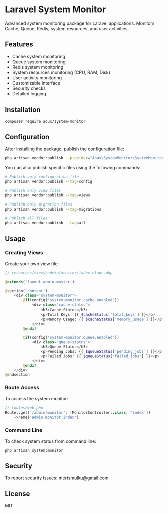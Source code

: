 # Laravel System Monitor

Advanced system monitoring package for Laravel applications. Monitors Cache, Queue, Redis, system resources, and user activities.

## Features

- Cache system monitoring
- Queue system monitoring
- Redis system monitoring
- System resources monitoring (CPU, RAM, Disk)
- User activity monitoring
- Customizable interface
- Security checks
- Detailed logging

## Installation

```bash
composer require aoux/system-monitor
```

## Configuration

After installing the package, publish the configuration file:

```bash
php artisan vendor:publish --provider="Aoux\SystemMonitor\SystemMonitorServiceProvider"
```

You can also publish specific files using the following commands:

```bash
# Publish only configuration file
php artisan vendor:publish --tag=config

# Publish only view files
php artisan vendor:publish --tag=views

# Publish only migration files
php artisan vendor:publish --tag=migrations

# Publish all files
php artisan vendor:publish --tag=all
```

## Usage

### Creating Views

Create your own view file:

```php
// resources/views/admin/monitor/index.blade.php

@extends('layout.admin.master')

@section('content')
    <div class="system-monitor">
        @if(config('system-monitor.cache.enabled'))
            <div class="cache-status">
                <h3>Cache Status</h3>
                <p>Total Keys: {{ $cacheStatus['total_keys'] }}</p>
                <p>Memory Usage: {{ $cacheStatus['memory_usage'] }}</p>
            </div>
        @endif

        @if(config('system-monitor.queue.enabled'))
            <div class="queue-status">
                <h3>Queue Status</h3>
                <p>Pending Jobs: {{ $queueStatus['pending_jobs'] }}</p>
                <p>Failed Jobs: {{ $queueStatus['failed_jobs'] }}</p>
            </div>
        @endif
    </div>
@endsection
```

### Route Access

To access the system monitor:

```php
// routes/web.php
Route::get('/admin/monitor', [MonitorController::class, 'index'])
    ->name('admin.monitor.index');
```

### Command Line

To check system status from command line:

```bash
php artisan system:monitor
```

## Security

To report security issues: mertsmulku@gmail.com

## License

MIT 